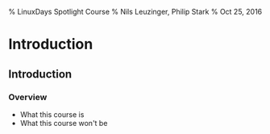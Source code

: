 % LinuxDays Spotlight Course
% Nils Leuzinger, Philip Stark
% Oct 25, 2016

# Introduction

## Introduction

### Overview

- What this course is
- What this course won't be
